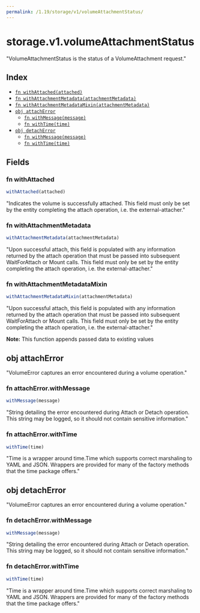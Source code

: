 ```yaml
---
permalink: /1.19/storage/v1/volumeAttachmentStatus/
---
```


# storage.v1.volumeAttachmentStatus

"VolumeAttachmentStatus is the status of a VolumeAttachment request."

## Index

* [`fn withAttached(attached)`](#fn-withattached)
* [`fn withAttachmentMetadata(attachmentMetadata)`](#fn-withattachmentmetadata)
* [`fn withAttachmentMetadataMixin(attachmentMetadata)`](#fn-withattachmentmetadatamixin)
* [`obj attachError`](#obj-attacherror)
  * [`fn withMessage(message)`](#fn-attacherrorwithmessage)
  * [`fn withTime(time)`](#fn-attacherrorwithtime)
* [`obj detachError`](#obj-detacherror)
  * [`fn withMessage(message)`](#fn-detacherrorwithmessage)
  * [`fn withTime(time)`](#fn-detacherrorwithtime)

## Fields

### fn withAttached

```ts
withAttached(attached)
```

"Indicates the volume is successfully attached. This field must only be set by the entity completing the attach operation, i.e. the external-attacher."

### fn withAttachmentMetadata

```ts
withAttachmentMetadata(attachmentMetadata)
```

"Upon successful attach, this field is populated with any information returned by the attach operation that must be passed into subsequent WaitForAttach or Mount calls. This field must only be set by the entity completing the attach operation, i.e. the external-attacher."

### fn withAttachmentMetadataMixin

```ts
withAttachmentMetadataMixin(attachmentMetadata)
```

"Upon successful attach, this field is populated with any information returned by the attach operation that must be passed into subsequent WaitForAttach or Mount calls. This field must only be set by the entity completing the attach operation, i.e. the external-attacher."

**Note:** This function appends passed data to existing values

## obj attachError

"VolumeError captures an error encountered during a volume operation."

### fn attachError.withMessage

```ts
withMessage(message)
```

"String detailing the error encountered during Attach or Detach operation. This string may be logged, so it should not contain sensitive information."

### fn attachError.withTime

```ts
withTime(time)
```

"Time is a wrapper around time.Time which supports correct marshaling to YAML and JSON.  Wrappers are provided for many of the factory methods that the time package offers."

## obj detachError

"VolumeError captures an error encountered during a volume operation."

### fn detachError.withMessage

```ts
withMessage(message)
```

"String detailing the error encountered during Attach or Detach operation. This string may be logged, so it should not contain sensitive information."

### fn detachError.withTime

```ts
withTime(time)
```

"Time is a wrapper around time.Time which supports correct marshaling to YAML and JSON.  Wrappers are provided for many of the factory methods that the time package offers."